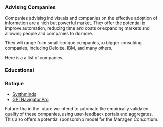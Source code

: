 ### Advising Companies

Companies advising indivisuals and companies on the effective adoption of information are a nich but powerful market. They offer the potential to improve automation, reducing time and costs or expanding markets and allowing people and companies to do more. 

They will range from small-botique companies, to bigger consulting companies, including Deloitte, IBM, and many others. 

Here is a a list of companies. 

### Educational


### Botique
- [Synthminds](https://www.synthminds.ai/)
- [GPTNavigator Pro](https://gptnavigatorpro.com/)



Future:  tha in the future we intend to automate the empirically validated quality of these companies, using user-feedback portals and aggregates. This also offers a potential sponsorship model for the Managen Consortium. 
